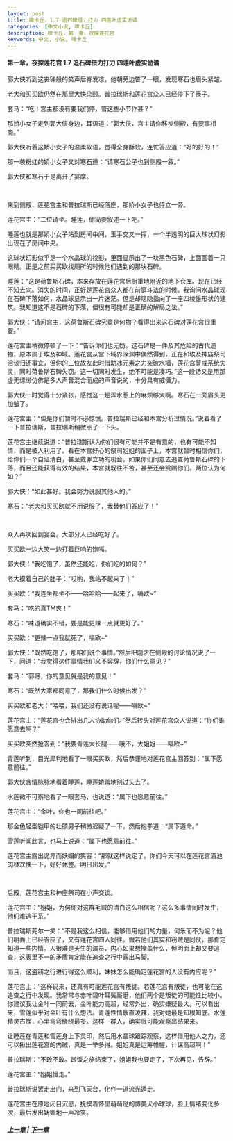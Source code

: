 ```yaml
---
layout: post
title: 啤卡丘，1.7 追石碑借力打力 四莲叶虚实诡谲
categories: [中文小说, 啤卡丘]
description: 啤卡丘，第一章，夜探莲花宫
keywords: 中文, 小说, 啤卡丘
---
```


#### 第一章，夜探莲花宫 1.7 追石碑借力打力 四莲叶虚实诡谲

郭大侠听到这丧钟般的笑声后脊发凉，他朝旁边瞥了一眼，发现寒石也眉头紧皱。

老大和买买欧仍然在那里大快朵颐。普拉瑞斯和莲花宫众人已经停下了筷子。

套马：“吃！宫主都没有要我们停，管这些小节作甚？”

那娇小女子走到郭大侠身边，耳语道：“郭大侠，宫主请你移步侧殿，有要事相商。”

郭大侠听着这娇小女子的温柔软语，觉得全身酥软，连忙答应道：“好的好的！”

那一袭粉红的娇小女子又对寒石道：“请寒石公子也到侧殿一叙。”

郭大侠和寒石于是离开了宴席。

<br>

来到侧殿，莲花宫主和普拉瑞斯已经落座，那娇小女子也侍立一旁。

莲花宫主：“二位请坐。睡莲，你简要叙述一下吧。”

睡莲也就是那娇小女子站到房间中间，玉手交叉一挥，一个半透明的巨大球状幻影出现在了房间中央。

这球状幻影似乎是一个水晶球的投影，里面显示出了一块黑色石碑，上面画着一只眼睛。正是之前买买欧找厕所的时候他们遇到的那块石碑。

睡莲：“这是荷鲁斯石碑，本来存放在莲花宫后厨重地附近的地下仓库。现在已经不知去向。消失的时间，正好是莲花宫众人都在前庭斗法的时候。我询问水晶球现在石碑下落如何，水晶球显示出一片迷茫。但是却隐隐指向了一座四棱锥形状的建筑。我知道这不是石碑的下落，但很有可能却是正确的解局之法。”

郭大侠：“请问宫主，这荷鲁斯石碑究竟是何物？看得出来这石碑对莲花宫很重要。”

莲花宫主稍微停顿了一下：“告诉你们也无妨。这石碑是一件及其危险的古代遗物，原本属于埃及神域。莲花宫从宫下域界深渊中偶然得到，正在和埃及神庙祭司洽谈归还事宜，但你的三位故友此时借助冰元素之力突破水墙，莲花宫警戒系统失灵，同时荷鲁斯石碑失窃。这一切同时发生，绝不可能是凑巧。”这一段话又是用那虚无缥缈仿佛是多人声音混合而成的声音说的，十分具有威慑力。

郭大侠一时觉得十分紧张，感觉这一趟浑水惹上的麻烦够大啊。寒石在一旁眉头更加皱了。

莲花宫主：“但是你们暂时不必惊慌。普拉瑞斯已经和本宫分析过情况。”说着看了一下普拉瑞斯，普拉瑞斯稍微点了一下头。

莲花宫主继续说道：“普拉瑞斯认为你们很有可能并不是有意的，也有可能不知情，而是被人利用了。看在本宫好心的祭司姐姐的面子上，本宫就暂时相信你们，给你们一个自证清白，甚至戴罪立功的机会。如果你们同意去追查荷鲁斯石碑的下落，而且还能获得有效的结果，本宫就既往不咎，甚至还会赏赐你们。两位认为何如？”

郭大侠：“如此甚好。我会努力说服其他人的。”

寒石：“老大和买买欧就不用说服了，我替他们答应了！”

<br>

众人再次回到宴会。大部分人已经吃好了。

买买欧一边大笑一边打着巨响的饱嗝。

郭大侠：“我吃饱了，虽然还能吃，你们吃的如何？”

老大摸着自己的肚子：“哎哟，我站不起来了！”

买买欧：“我连坐都坐不——哈哈哈——起来了，嗝欧~”

套马：“吃的真TM爽！”

寒石：“味道确实不错，要是能更辣一点就更好了。”

买买欧：“更辣一点我就死了，嗝欧~”

郭大侠：“既然吃饱了，那咱们说个事情。”然后把刚才在侧殿的讨论情况说了一下，问道：“我觉得这件事情我们义不容辞，你们什么意见？”

套马：“郭哥，你的意见就是我的意见！”

寒石：“既然大家都同意了，那我们什么时候出发？”

买买欧和老大：“喂喂，我们还没有说话呢——嗝欧~”

莲花宫主：“莲花宫也会排出几人协助你们。”然后转头对莲花宫众人说道：“你们谁愿意去啊？”

买买欧突然抢答到：“我要青莲大长腿——哦不，大姐姐——嗝欧~”

青莲听到，目光犀利地看了一眼买买欧，然后恭谨地对莲花宫主回答到：“属下愿意前往。”

郭大侠含情脉脉地看着睡莲，睡莲娇羞地别过头去了。

水莲微不可察地看了一眼套马，也说道：“属下也愿意前往。”

莲花宫主：“金叶，你也一同前往吧。”

那金色轻型铠甲的壮硕男子稍微迟疑了一下，然后抱拳道：“属下遵命。”

雪莲听闻此言，也马上说道：“属下也愿意前往。”

莲花宫主露出诡异而妖媚的笑容：“那就这样说定了。你们今天可以在莲花宫酒池肉林欢快一下，好好休整。明日出发。”

<br>

后殿，莲花宫主和神座祭司在小声交谈。

莲花宫主：“姐姐，为何你对这群毛贼的清白这么相信呢？这么多事情同时发生，他们难逃干系。”

普拉瑞斯莞尔一笑：“不是我这么相信，能够借用他们的力量，何乐而不为呢？他们明面上已经答应了，又有莲花宫四人同往。假若他们其实和窃贼是同伙，那肯定知道一些内情。人很难是天生的演员，内心如果想掩盖什么，但明面上却又要追查，这表里不一的矛盾肯定能在追查之行中露出马脚。

而且，这盗窃之行进行得这么顺利，妹妹怎么能确定莲花宫的人没有内应呢？”

莲花宫主：“这样说来，还真有可能莲花宫有叛徒。若莲花宫有叛徒，也可能在这追查之行中发现。我常常与赤叶碧叶耳鬓厮磨，他们两个是叛徒的可能性比较小。你建议我让金叶一同前去，金叶能力高超，经常外出，确实嫌疑最大。可以看出来，雪莲似乎对金叶有什么想法。青莲性情耿直泼辣，我对她最是知根知底。水莲精灵古怪，心里弯弯绕绕最多。这样一群人，确实很可能观察出结果来。

让睡莲在青莲和雪莲身上下灵印，然后用水晶球跟踪观察，这样借用他人之力，还可以揪出莲花宫的内贼，真是一举多得。姐姐真是运筹帷幄，计谋高超啊！”

普拉瑞斯：“不敢不敢。蹭饭之旅结束了，姐姐我也要走了，下次再见，告辞。”

莲花宫主：“姐姐慢走。”

普拉瑞斯说罢走出门，来到飞天台，化作一道流光遁走。

莲花宫主在原地闭目沉思，抚摸着怀里萌萌哒的博美犬小球球，脸上情绪变化多次，最后发出妩媚地一声冷笑。

##### [上一章](/2017/09/03/Pikaqiu-1-6/) | [下一章](/2020/03/22/Pikaqiu-1-8/)
